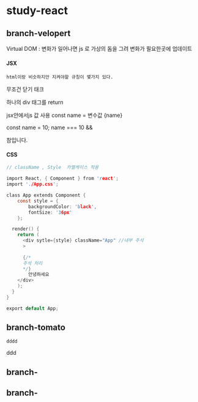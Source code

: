 # study-react


## branch-velopert

Virtual DOM : 변화가 일어나면 js 로 가상의 돔을 그려 변화가 필요한곳에 업데이트

#### JSX
`html이랑 비슷하지만 지켜야할 규칭이 몇가지 있다.`

무조건 닫기 태크

하나의 div 태그를 return 

<flagment>
    <div></div>
    <div></div>
</flagment>


jsx안에서js 값 사용
const name = 변수값
{name}

const name = 10;
name === 10 && <div>참입니다. </div>
#### CSS

```c
// className , Style  카멜케이스 적용 

import React, { Component } from 'react';
import './App.css';

class App extends Component {
    const style = {
        backgroundColor: 'black',
        fontSize: '36px'
    };

  render() {
    return (
      <div sytle={style} className="App" //내부 주석
      >
      
      {/*
      주석 처리
      */}
        안녕하세요
    </div>
    );
  }
}

export default App;


```





















## branch-tomato
~~~
dddd
~~~
ddd

## branch-
## branch-